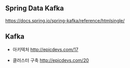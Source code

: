 ## Spring Data Kafka ##

https://docs.spring.io/spring-kafka/reference/htmlsingle/


## Kafka ##

* 아키텍처 http://epicdevs.com/17

* 클러스터 구축 http://epicdevs.com/20


